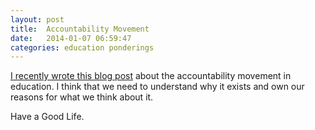 ```yaml
---
layout: post
title:  Accountability Movement
date:   2014-01-07 06:59:47
categories: education ponderings
---
```


[I recently wrote this blog post](http://mrjonesed.blogspot.com/2014/01/some-thoughts-on-accountability-movement.html) about the accountability movement in education. I think that we need to understand why it exists and own our reasons for what we think about it. 

Have a Good Life.
